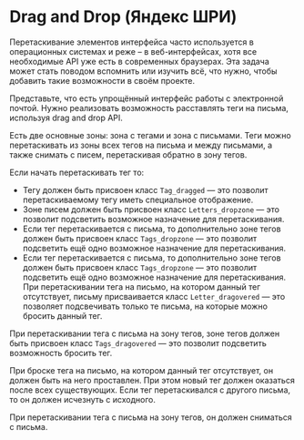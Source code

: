 # Drag and Drop (Яндекс ШРИ)

Перетаскивание элементов интерфейса часто используется в операционных системах и реже – в веб-интерфейсах, хотя все необходимые API уже есть в современных браузерах. Эта задача может стать поводом вспомнить или изучить всё, что нужно, чтобы добавить такие возможности в своём проекте.

Представьте, что есть упрощённый интерфейс работы с электронной почтой. Нужно реализовать возможность расставлять теги на письма, используя drag and drop API.

Есть две основные зоны: зона с тегами и зона с письмами. Теги можно перетаскивать из зоны всех тегов на письма и между письмами, а также снимать с писем, перетаскивая обратно в зону тегов.

Если начать перетаскивать тег то:
- Тегу должен быть присвоен класс `Tag_dragged` — это позволит перетаскиваемому тегу иметь специальное отображение.
- Зоне писем должен быть присвоен класс `Letters_dropzone` — это позволит подсветить возможное назначение для перетаскивания.
- Если тег перетаскивается с письма, то дополнительно зоне тегов должен быть присвоен класс `Tags_dropzone` — это позволит подсветить ещё одно возможное назначение для перетаскивания.
- Если тег перетаскивается с письма, то дополнительно зоне тегов должен быть присвоен класс `Tags_dropzone` — это позволит подсветить ещё одно возможное назначение для перетаскивания. При перетаскивании тега на письмо, на котором данный тег отсутствует, письму присваивается класс `Letter_dragovered` — это позволяет подсвечивать только те письма, на которые можно бросить данный тег.

При перетаскивании тега с письма на зону тегов, зоне тегов должен быть присвоен класс `Tags_dragovered` — это позволит подсветить возможность бросить тег.

При броске тега на письмо, на котором данный тег отсутствует, он должен быть на него проставлен. При этом новый тег должен оказаться после всех существующих. Если тег перетаскивался с другого письма, то он должен исчезнуть с исходного.

При перетаскивании тега с письма на зону тегов, он должен сниматься с письма.
